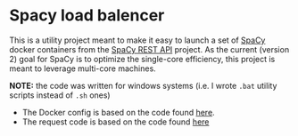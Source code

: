 # Spacy load balencer

This is a utility project meant to make it easy to launch a set of [SpaCy](https://spacy.io/) docker containers from 
the [SpaCy REST API](https://github.com/jgontrum/spacy-api-docker) project.
As the current (version 2) goal for SpaCy is to optimize the single-core efficiency, this project is meant to leverage multi-core machines.

**NOTE:** the code was written for windows systems (i.e. I wrote `.bat` utility scripts instead of `.sh` ones)

* The Docker config is based on the code found [here](https://docs.docker.com/get-started/part3/).
* The request code is based on the code found [here](https://stackoverflow.com/questions/51699817/python-async-post-requests)
